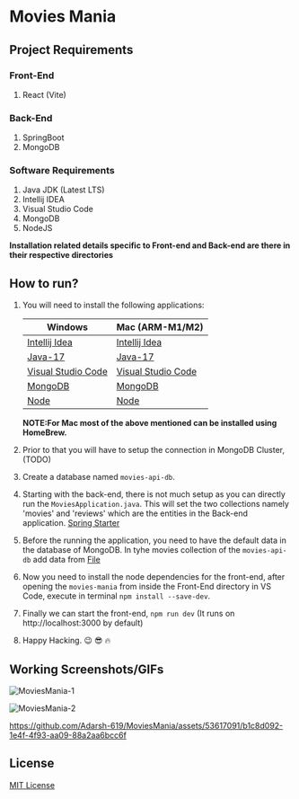 # Movies Mania

## Project Requirements

### Front-End

1. React (Vite)

### Back-End

1. SpringBoot
2. MongoDB

### Software Requirements

1. Java JDK (Latest LTS)
2. Intellij IDEA
3. Visual Studio Code
4. MongoDB
5. NodeJS


**Installation related details specific to Front-end and Back-end are there in their respective directories**


## How to run?
1. You will need to install the following applications:

    | **Windows**                                                                                     | **Mac (ARM-M1/M2)**                                                                               |
    |-------------------------------------------------------------------------------------------------|---------------------------------------------------------------------------------------------------|
    | [Intellij Idea](https://download.jetbrains.com/idea/ideaIC-2023.2.3.exe)                        | [Intellij Idea](https://download.jetbrains.com/idea/ideaIC-2023.2.3-aarch64.exe)                  |
    | [Java-17](https://download.oracle.com/java/17/archive/jdk-17.0.9_windows-x64_bin.exe)           | [Java-17](https://download.oracle.com/java/17/archive/jdk-17.0.9_macos-aarch64_bin.dmg)           |
    | [Visual Studio Code](https://code.visualstudio.com/sha/download?build=stable&os=win32-x64-user) | [Visual Studio Code](https://code.visualstudio.com/sha/download?build=stable&os=darwin-universal) |
    | [MongoDB](https://fastdl.mongodb.org/windows/mongodb-windows-x86_64-7.0.2-signed.msi)           | [MongoDB](https://fastdl.mongodb.org/osx/mongodb-macos-arm64-7.0.2.tgz)                           |
    | [Node](https://nodejs.org/dist/v20.9.0/node-v20.9.0-x64.msi)                                    | [Node](https://nodejs.org/dist/v20.9.0/node-v20.9.0.pkg)                                          |

   **NOTE:For Mac most of the above mentioned can be installed using HomeBrew.**
3. Prior to that you will have to setup the connection in MongoDB Cluster, (TODO)
4. Create a database named `movies-api-db`.
5. Starting with the back-end, there is not much setup as you can directly run the `MoviesApplication.java`. This will set the two collections namely 'movies' and 'reviews' which are the entities in the Back-end application.
[Spring Starter]()
6. Before the running the application, you need to have the default data in the database of MongoDB. In tyhe movies collection of the `movies-api-db` add data from [File]()
7. Now you need to install the node dependencies for the front-end, after opening the `movies-mania` from inside the Front-End directory in VS Code, execute in terminal `npm install --save-dev`.
8. Finally we can start the front-end, `npm run dev` (It runs on http://localhost:3000 by default)
9. Happy Hacking. 😉 😎 🔥

## Working Screenshots/GIFs

![MoviesMania-1](https://github.com/Adarsh-619/MoviesMania/assets/53617091/b35bce9b-dfe8-4f1a-b550-8f191c1be675)

![MoviesMania-2](https://github.com/Adarsh-619/MoviesMania/assets/53617091/ef1aa19b-3679-4788-9bd8-19e45c6c51bb)

https://github.com/Adarsh-619/MoviesMania/assets/53617091/b1c8d092-1e4f-4f93-aa09-88a2aa6bcc6f

## License
[MIT License](LICENSE)
